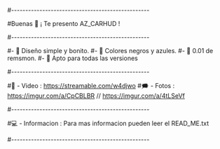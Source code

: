 #-------------------------------------------------

#Buenas 👋 ¡ Te presento AZ_CARHUD !

#-------------------------------------------------

#- 🔭 Diseño simple y bonito.
#- 🌱 Colores negros y azules.
#- 🌆 0.01 de remsmon.
#- 🎃 Apto para todas las versiones 

#-------------------------------------------------

#📸 - Video : https://streamable.com/w4djwo
#🗯 - Fotos : https://imgur.com/a/CpCBLBR // https://imgur.com/a/4tLSeVf

#-------------------------------------------------

#💻 - Informacion : Para mas informacion pueden leer el READ_ME.txt

#-------------------------------------------------
